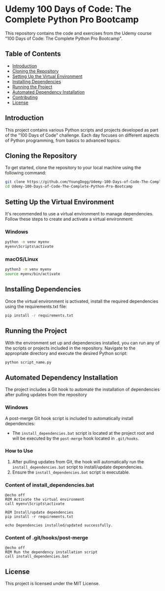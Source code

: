 # Udemy 100 Days of Code: The Complete Python Pro Bootcamp

This repository contains the code and exercises from the Udemy course "100 Days of Code: The Complete Python Pro Bootcamp".

## Table of Contents

- [Introduction](#introduction)
- [Cloning the Repository](#cloning-the-repository)
- [Setting Up the Virtual Environment](#setting-up-the-virtual-environment)
- [Installing Dependencies](#installing-dependencies)
- [Running the Project](#running-the-project)
- [Automated Dependency Installation](#automated-dependency-installation)
- [Contributing](#contributing)
- [License](#license)

## Introduction

This project contains various Python scripts and projects developed as part of the "100 Days of Code" challenge. Each day focuses on different aspects of Python programming, from basics to advanced topics.

## Cloning the Repository

To get started, clone the repository to your local machine using the following command:

```bash
git clone https://github.com/YoungDogg/Udemy-100-Days-of-Code-The-Complete-Python-Pro-Bootcamp.git
cd Udemy-100-Days-of-Code-The-Complete-Python-Pro-Bootcamp
```

## Setting Up the Virtual Environment
It's recommended to use a virtual environment to manage dependencies. Follow these steps to create and activate a virtual environment:

### Windows
```bash
python -m venv myenv
myenv\Scripts\activate
```
### macOS/Linux
```bash
python3 -m venv myenv
source myenv/bin/activate
```
## Installing Dependencies
Once the virtual environment is activated, install the required dependencies using the requirements.txt file:
```bash
pip install -r requirements.txt
```

## Running the Project
With the environment set up and dependencies installed, you can run any of the scripts or projects included in the repository. Navigate to the appropriate directory and execute the desired Python script:
```bash
python script_name.py
```
## Automated Dependency Installation
The project includes a Git hook to automate the installation of dependencies after pulling updates from the repository

### Windows
A post-merge Git hook script is included to automatically install dependencies:
- The `install_dependencies.bat` script is located at the project root and will be executed by the `post-merge` hook located in `.git/hooks`.
### How to Use
1. After pulling updates from Git, the hook will automatically run the `install_dependencies.bat` script to install/update dependencies.
2. Ensure the `install_dependencies.bat` script is executable.
### Content of install_dependencies.bat
```batch
@echo off
REM Activate the virtual environment
call myenv\Scripts\activate

REM Install/update dependencies
pip install -r requirements.txt

echo Dependencies installed/updated successfully.
```
### Content of .git/hooks/post-merge
```batch
@echo off
REM Run the dependency installation script
call install_dependencies.bat
```

## License
This project is licensed under the MIT License.
